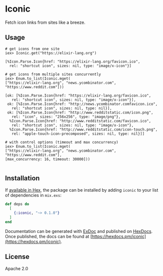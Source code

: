 # Iconic

Fetch icon links from sites like a breeze.

## Usage

```
# get icons from one site
iex> Iconic.get("https://elixir-lang.org")

[%Icon.Parse.Icon{href: "https://elixir-lang.org/favicon.ico",
  rel: "shortcut icon", sizes: nil, type: "image/x-icon"}]

# get icons from multiple sites concurrently
iex> Enum.to_list(Iconic.mget(
["https://elixir-lang.org", "news.ycombinator.com", "https://www.reddit.com"]))

[ok: [%Icon.Parse.Icon{href: "https://elixir-lang.org/favicon.ico",
   rel: "shortcut icon", sizes: nil, type: "image/x-icon"}],
 ok: [%Icon.Parse.Icon{href: "http://news.ycombinator.comfavicon.ico",
   rel: "shortcut icon", sizes: nil, type: nil}],
 ok: [%Icon.Parse.Icon{href: "http://www.redditstatic.com/icon.png",
   rel: "icon", sizes: "256x256", type: "image/png"},
  %Icon.Parse.Icon{href: "http://www.redditstatic.com/favicon.ico",
   rel: "shortcut icon", sizes: nil, type: "image/x-icon"},
  %Icon.Parse.Icon{href: "http://www.redditstatic.com/icon-touch.png",
   rel: "apple-touch-icon-precomposed", sizes: nil, type: nil}]]

# with control options (timeout and max concurrency)
iex> Enum.to_list(Iconic.mget(
["https://elixir-lang.org", "news.ycombinator.com", "https://www.reddit.com"],
[max_concurrency: 16, timeout: 30000]))


```

## Installation

If [available in Hex](https://hex.pm/docs/publish), the package can be installed
by adding `iconic` to your list of dependencies in `mix.exs`:

```elixir
def deps do
  [
    {:iconic, "~> 0.1.0"}
  ]
end
```

Documentation can be generated with [ExDoc](https://github.com/elixir-lang/ex_doc)
and published on [HexDocs](https://hexdocs.pm). Once published, the docs can
be found at [https://hexdocs.pm/iconic](https://hexdocs.pm/iconic).

## License
Apache 2.0

